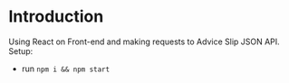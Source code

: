 # Introduction
Using React on Front-end and making requests to Advice Slip JSON API.
Setup:
- run ```npm i && npm start```
